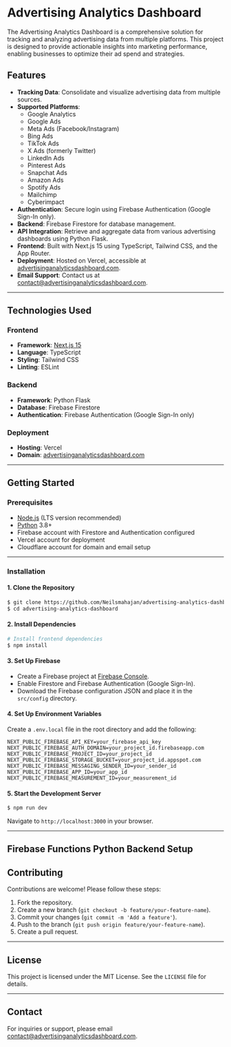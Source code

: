 # Advertising Analytics Dashboard

The Advertising Analytics Dashboard is a comprehensive solution for tracking and analyzing advertising data from multiple platforms. This project is designed to provide actionable insights into marketing performance, enabling businesses to optimize their ad spend and strategies.

## Features

- **Tracking Data**: Consolidate and visualize advertising data from multiple sources.
- **Supported Platforms**:
  - Google Analytics
  - Google Ads
  - Meta Ads (Facebook/Instagram)
  - Bing Ads
  - TikTok Ads
  - X Ads (formerly Twitter)
  - LinkedIn Ads
  - Pinterest Ads
  - Snapchat Ads
  - Amazon Ads
  - Spotify Ads
  - Mailchimp
  - Cyberimpact
- **Authentication**: Secure login using Firebase Authentication (Google Sign-In only).
- **Backend**: Firebase Firestore for database management.
- **API Integration**: Retrieve and aggregate data from various advertising dashboards using Python Flask.
- **Frontend**: Built with Next.js 15 using TypeScript, Tailwind CSS, and the App Router.
- **Deployment**: Hosted on Vercel, accessible at [advertisinganalyticsdashboard.com](https://advertisinganalyticsdashboard.com).
- **Email Support**: Contact us at [contact@advertisinganalyticsdashboard.com](mailto:contact@advertisinganalyticsdashboard.com).

---

## Technologies Used

### Frontend

- **Framework**: [Next.js 15](https://nextjs.org/)
- **Language**: TypeScript
- **Styling**: Tailwind CSS
- **Linting**: ESLint

### Backend

- **Framework**: Python Flask
- **Database**: Firebase Firestore
- **Authentication**: Firebase Authentication (Google Sign-In only)

### Deployment

- **Hosting**: Vercel
- **Domain**: [advertisinganalyticsdashboard.com](https://advertisinganalyticsdashboard.com)

---

## Getting Started

### Prerequisites

- [Node.js](https://nodejs.org/) (LTS version recommended)
- [Python](https://www.python.org/) 3.8+
- Firebase account with Firestore and Authentication configured
- Vercel account for deployment
- Cloudflare account for domain and email setup

---

### Installation

#### 1. Clone the Repository

```bash
$ git clone https://github.com/Neilsmahajan/advertising-analytics-dashboard.git
$ cd advertising-analytics-dashboard
```

#### 2. Install Dependencies

```bash
# Install frontend dependencies
$ npm install
```

#### 3. Set Up Firebase

- Create a Firebase project at [Firebase Console](https://console.firebase.google.com/).
- Enable Firestore and Firebase Authentication (Google Sign-In).
- Download the Firebase configuration JSON and place it in the `src/config` directory.

#### 4. Set Up Environment Variables

Create a `.env.local` file in the root directory and add the following:

```env
NEXT_PUBLIC_FIREBASE_API_KEY=your_firebase_api_key
NEXT_PUBLIC_FIREBASE_AUTH_DOMAIN=your_project_id.firebaseapp.com
NEXT_PUBLIC_FIREBASE_PROJECT_ID=your_project_id
NEXT_PUBLIC_FIREBASE_STORAGE_BUCKET=your_project_id.appspot.com
NEXT_PUBLIC_FIREBASE_MESSAGING_SENDER_ID=your_sender_id
NEXT_PUBLIC_FIREBASE_APP_ID=your_app_id
NEXT_PUBLIC_FIREBASE_MEASUREMENT_ID=your_measurement_id
```

#### 5. Start the Development Server

```bash
$ npm run dev
```

Navigate to `http://localhost:3000` in your browser.

---

## Firebase Functions Python Backend Setup

## Contributing

Contributions are welcome! Please follow these steps:

1. Fork the repository.
2. Create a new branch (`git checkout -b feature/your-feature-name`).
3. Commit your changes (`git commit -m 'Add a feature'`).
4. Push to the branch (`git push origin feature/your-feature-name`).
5. Create a pull request.

---

## License

This project is licensed under the MIT License. See the `LICENSE` file for details.

---

## Contact

For inquiries or support, please email [contact@advertisinganalyticsdashboard.com](mailto:contact@advertisinganalyticsdashboard.com).

